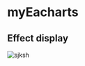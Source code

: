 # myEacharts 
## Effect display
![sjksh](https://user-images.githubusercontent.com/55181183/131211848-2b646a95-7ad3-4f5c-81fd-f061051800c7.png)